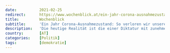 ```yaml
---
date:          2021-02-25
redirect:      https://www.wochenblick.at/ein-jahr-corona-ausnahmezustand-so-verloren-wir-unsere-demokratie/
title:         Wochenblick
subtitle:      'Ein Jahr Corona-Ausnahmezustand: So verloren wir unsere Demokratie'
description:   'Die heutige Realität ist die einer Diktatur mit zunehmender Überwachungsstaatlichkeit, die unter dem Schlagwort der "Neuen Normalität" firmiert.'
country:       [AT]
categories:    [Politik]
tags:          [demokratie]
---
```

